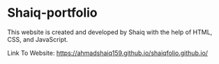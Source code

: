 # Shaiq-portfolio
This website is created and developed by Shaiq with the help of HTML, CSS, and JavaScript. 

Link To Website:  https://ahmadshaiq159.github.io/shaiqfolio.github.io/
